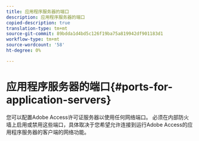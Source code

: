```yaml
---
title: 应用程序服务器的端口
description: 应用程序服务器的端口
copied-description: true
translation-type: tm+mt
source-git-commit: 89bdda1d4bd5c126f19ba75a819942df901183d1
workflow-type: tm+mt
source-wordcount: '58'
ht-degree: 0%

---
```



# 应用程序服务器的端口{#ports-for-application-servers}

您可以配置Adobe Access许可证服务器以使用任何网络端口。 必须在内部防火墙上启用或禁用这些端口，具体取决于您希望允许连接到运行Adobe Access的应用程序服务器的客户端的网络功能。
